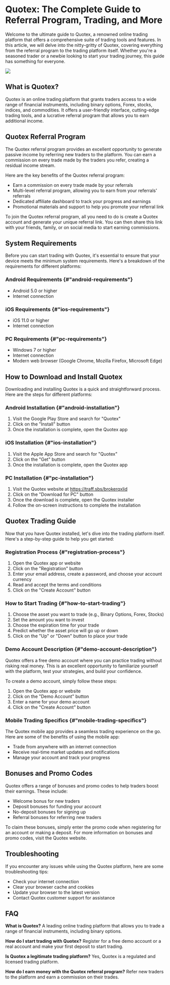# Quotex: The Complete Guide to Referral Program, Trading, and More

Welcome to the ultimate guide to Quotex, a renowned online trading
platform that offers a comprehensive suite of trading tools and
features. In this article, we will delve into the nitty-gritty of
Quotex, covering everything from the referral program to the trading
platform itself. Whether you\'re a seasoned trader or a newbie looking
to start your trading journey, this guide has something for everyone.

[![](https://static.quotex.io/files/4_en/300_250.jpg)](https://traff.sbs/brokerqxlid)

## What is Quotex?

Quotex is an online trading platform that grants traders access to a
wide range of financial instruments, including binary options, Forex,
stocks, indices, and commodities. It offers a user-friendly interface,
cutting-edge trading tools, and a lucrative referral program that allows
you to earn additional income.

## Quotex Referral Program

The Quotex referral program provides an excellent opportunity to
generate passive income by referring new traders to the platform. You
can earn a commission on every trade made by the traders you refer,
creating a residual income stream.

Here are the key benefits of the Quotex referral program:

-   Earn a commission on every trade made by your referrals
-   Multi-level referral program, allowing you to earn from your
    referrals\' referrals
-   Dedicated affiliate dashboard to track your progress and earnings
-   Promotional materials and support to help you promote your referral
    link

To join the Quotex referral program, all you need to do is create a
Quotex account and generate your unique referral link. You can then
share this link with your friends, family, or on social media to start
earning commissions.

## System Requirements

Before you can start trading with Quotex, it\'s essential to ensure that
your device meets the minimum system requirements. Here\'s a breakdown
of the requirements for different platforms:

### Android Requirements {#"android-requirements"}

-   Android 5.0 or higher
-   Internet connection

### iOS Requirements {#"ios-requirements"}

-   iOS 11.0 or higher
-   Internet connection

### PC Requirements {#"pc-requirements"}

-   Windows 7 or higher
-   Internet connection
-   Modern web browser (Google Chrome, Mozilla Firefox, Microsoft Edge)

## How to Download and Install Quotex

Downloading and installing Quotex is a quick and straightforward
process. Here are the steps for different platforms:

### Android Installation {#"android-installation"}

1.  Visit the Google Play Store and search for "Quotex"
2.  Click on the "Install" button
3.  Once the installation is complete, open the Quotex app

### iOS Installation {#"ios-installation"}

1.  Visit the Apple App Store and search for "Quotex"
2.  Click on the "Get" button
3.  Once the installation is complete, open the Quotex app

### PC Installation {#"pc-installation"}

1.  Visit the Quotex website at https://traff.sbs/brokerqxlid
2.  Click on the "Download for PC" button
3.  Once the download is complete, open the Quotex installer
4.  Follow the on-screen instructions to complete the installation

## Quotex Trading Guide

Now that you have Quotex installed, let\'s dive into the trading
platform itself. Here\'s a step-by-step guide to help you get started:

### Registration Process {#"registration-process"}

1.  Open the Quotex app or website
2.  Click on the "Registration" button
3.  Enter your email address, create a password, and choose your account
    currency
4.  Read and accept the terms and conditions
5.  Click on the "Create Account" button

### How to Start Trading {#"how-to-start-trading"}

1.  Choose the asset you want to trade (e.g., Binary Options, Forex,
    Stocks)
2.  Set the amount you want to invest
3.  Choose the expiration time for your trade
4.  Predict whether the asset price will go up or down
5.  Click on the "Up" or "Down" button to place your trade

### Demo Account Description {#"demo-account-description"}

Quotex offers a free demo account where you can practice trading without
risking real money. This is an excellent opportunity to familiarize
yourself with the platform, test your strategies, and build your
confidence.

To create a demo account, simply follow these steps:

1.  Open the Quotex app or website
2.  Click on the "Demo Account" button
3.  Enter a name for your demo account
4.  Click on the "Create Account" button

### Mobile Trading Specifics {#"mobile-trading-specifics"}

The Quotex mobile app provides a seamless trading experience on the go.
Here are some of the benefits of using the mobile app:

-   Trade from anywhere with an internet connection
-   Receive real-time market updates and notifications
-   Manage your account and track your progress

## Bonuses and Promo Codes

Quotex offers a range of bonuses and promo codes to help traders boost
their earnings. These include:

-   Welcome bonus for new traders
-   Deposit bonuses for funding your account
-   No-deposit bonuses for signing up
-   Referral bonuses for referring new traders

To claim these bonuses, simply enter the promo code when registering for
an account or making a deposit. For more information on bonuses and
promo codes, visit the Quotex website.

## Troubleshooting

If you encounter any issues while using the Quotex platform, here are
some troubleshooting tips:

-   Check your internet connection
-   Clear your browser cache and cookies
-   Update your browser to the latest version
-   Contact Quotex customer support for assistance

## FAQ

**What is Quotex?** A leading online trading platform that allows you to
trade a range of financial instruments, including binary options.

**How do I start trading with Quotex?** Register for a free demo account
or a real account and make your first deposit to start trading.

**Is Quotex a legitimate trading platform?** Yes, Quotex is a regulated
and licensed trading platform.

**How do I earn money with the Quotex referral program?** Refer new
traders to the platform and earn a commission on their trades.

